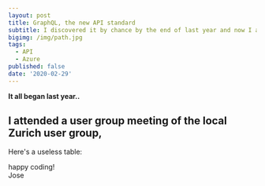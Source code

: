 ```yaml
---
layout: post
title: GraphQL, the new API standard
subtitle: I discovered it by chance by the end of last year and now I am convinced..
bigimg: /img/path.jpg
tags:
  - API
  - Azure
published: false
date: '2020-02-29'
---
```


**It all began last year..**
## I attended a user group meeting of the local Zurich user group, 

Here's a useless table:


 
happy coding!  
Jose
